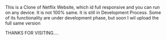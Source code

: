 This is a Clone of Netflix Website, which id full responsive and you can run on any device. It is not 100% same. 
It is still in Development Process. 
Some of its functionality are under development phase, but soon I wil upload the full same version 

THANKS FOR VISITING....        
